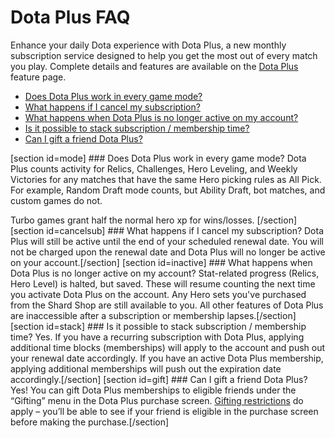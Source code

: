 # Dota Plus FAQ

Enhance your daily Dota experience with Dota Plus, a new monthly subscription service designed to help you get the most out of every match you play. Complete details and features are available on the [Dota Plus](https://www.dota2.com/plus) feature page.  
  

* [Does Dota Plus work in every game mode?](#mode)
* [What happens if I cancel my subscription?](#cancelsub)
* [What happens when Dota Plus is no longer active on my account?](#inactive)
* [Is it possible to stack subscription / membership time?](#stack)
* [Can I gift a friend Dota Plus?](#gift)

  
  
[section id=mode] ### Does Dota Plus work in every game mode?
Dota Plus counts activity for Relics, Challenges, Hero Leveling, and Weekly Victories for any matches that have the same Hero picking rules as All Pick. For example, Random Draft mode counts, but Ability Draft, bot matches, and custom games do not.  
  
Turbo games grant half the normal hero xp for wins/losses.  [/section]    [section id=cancelsub] ### What happens if I cancel my subscription?
Dota Plus will still be active until the end of your scheduled renewal date. You will not be charged upon the renewal date and Dota Plus will no longer be active on your account.[/section]    [section id=inactive] ### What happens when Dota Plus is no longer active on my account?
Stat-related progress (Relics, Hero Level) is halted, but saved. These will resume counting the next time you activate Dota Plus on the account. Any Hero sets you've purchased from the Shard Shop are still available to you. All other features of Dota Plus are inaccessible after a subscription or membership lapses.[/section]    [section id=stack] ### Is it possible to stack subscription / membership time?
Yes. If you have a recurring subscription with Dota Plus, applying additional time blocks (memberships) will apply to the account and push out your renewal date accordingly. If you have an active Dota Plus membership, applying additional memberships will push out the expiration date accordingly.[/section]    [section id=gift] ### Can I gift a friend Dota Plus?
Yes! You can gift Dota Plus memberships to eligible friends under the “Gifting” menu in the Dota Plus purchase screen. [Gifting restrictions](https://support.steampowered.com/kb_article.php?p_faqid=549) do apply – you’ll be able to see if your friend is eligible in the purchase screen before making the purchase.[/section]